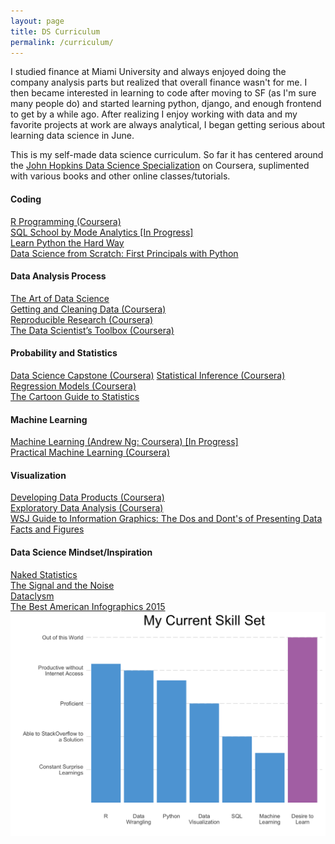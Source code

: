 ```yaml
---
layout: page
title: DS Curriculum
permalink: /curriculum/
---
```


<div class="home">

  <p>
    I studied finance at Miami University and always enjoyed doing the company analysis parts but realized that overall finance wasn't for me. I then became interested in learning to code after moving to SF (as I'm sure many people do) and started learning python, django, and enough frontend to get by a while ago. After realizing I enjoy working with data and my favorite projects at work are always analytical, I began getting serious about learning data science in June.    
  </p>
  <p>
    This is my self-made data science curriculum. So far it has centered around the <a href="https://www.coursera.org/specializations/jhu-data-science">John Hopkins Data Science Specialization</a> on Coursera, suplimented with various books and other online classes/tutorials.
  </p>
  <div id = "resources">
    <div class = "row">
      <div class = "col-md-6">
        <h4>Coding</h4>
        <a href = "https://www.coursera.org/account/accomplishments/records/T77NasEGtGjZR5BM">R Programming (Coursera)</a>
        <br>
        <a href="https://sqlschool.modeanalytics.com/" target="_blank">SQL School by Mode Analytics [In Progress]</a>
        <br>
        <a href="http://learnpythonthehardway.org/book/" target="_blank">Learn Python the Hard Way</a>
        <br>
        <a href="http://smile.amazon.com/Data-Science-Scratch-Principles-Python/dp/149190142X">Data Science from Scratch: First Principals with Python</a>
      </div>
      <div class = "col-md-6">
        <h4>Data Analysis Process</h4>
        <a href="https://leanpub.com/artofdatascience" target="_blank">The Art of Data Science</a>
        <br>
        <a href = "https://www.coursera.org/account/accomplishments/records/8tBwWfDMvB9Lt5E8">Getting and Cleaning Data (Coursera)</a>
        <br>
        <a href = "https://www.coursera.org/account/accomplishments/records/abDRqhGfn9ZDvKAS">Reproducible Research (Coursera)</a>
        <br>
        <a href = "https://www.coursera.org/account/accomplishments/records/3N6G98R2GF9C">The Data Scientist’s Toolbox (Coursera)</a>
      </div>
    </div>
    <div class = "row">
      <div class = "col-md-6">
        <h4>Probability and Statistics</h4>
        <a href="https://www.coursera.org/account/accomplishments/records/4WFSFQTL5YR6">Data Science Capstone (Coursera)</a>
        <a href = "https://www.coursera.org/account/accomplishments/records/tZS97X9vhF3PbBkA">Statistical Inference (Coursera)</a>
        <br>
        <a href = "https://www.coursera.org/account/accomplishments/records/EMP99FGKnfv9cGYm">Regression Models (Coursera)</a>
        <br>
        <a href="http://smile.amazon.com/Cartoon-Guide-Statistics-Larry-Gonick/dp/0062731025/" target="_blank">The Cartoon Guide to Statistics</a>
      </div>
      <div class = "col-md-6">
        <h4>Machine Learning</h4>
        <a href= "https://www.coursera.org/learn/machine-learning/"> Machine Learning (Andrew Ng: Coursera) [In Progress]</a>
        <br>
        <a href= "https://www.coursera.org/account/accomplishments/records/r4AyQwyxtp4bTejz" >Practical Machine Learning (Coursera)</a>
        <br>
      </div>
    </div>
    <div class = "row">
      <div class = "col-md-6">  
          <h4>Visualization</h4>
          <a href = "https://www.coursera.org/account/accomplishments/records/r4AyQwyxtp4bTejz">Developing Data Products (Coursera)</a>
          <br>
          <a href = "https://www.coursera.org/account/accomplishments/records/U6y82RKKT6CBfbsL">Exploratory Data Analysis (Coursera)</a>
          <br>
          <a href = "http://smile.amazon.com/dp/0393347281/" target="_blank">WSJ Guide to Information Graphics: The Dos and Dont's of Presenting Data Facts and Figures</a>
      </div>
      <div class = "col-md-6">
        <h4>Data Science Mindset/Inspiration</h4>
        <a href="http://smile.amazon.com/Naked-Statistics-Stripping-Dread-Data/dp/039334777X" target="_blank">Naked Statistics</a>
        <br>
        <a href="http://smile.amazon.com/The-Signal-Noise-Predictions-Fail-but/dp/0143125087" target="_blank">The Signal and the Noise</a>
        <br>
        <a href="http://smile.amazon.com/Dataclysm-Identity--What-Online-Offline-Selves/dp/0385347391" target="_blank">Dataclysm</a>
        <br>
        <a href="http://smile.amazon.com/Best-American-Infographics-2015/dp/0544542703" target="_blank">The Best American Infographics 2015 </a>
      </div>
    </div>
  </div>

  <div id = 'skills'>
    <img class="text-center" src="/img/skills.png">
  </div>
</div>

